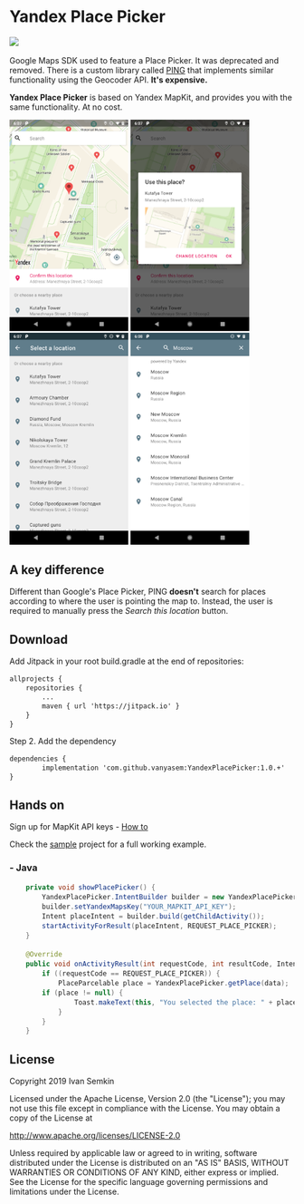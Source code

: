 # Yandex Place Picker
[![](https://jitpack.io/v/vanyasem/YandexPlacePicker.svg)](https://jitpack.io/#vanyasem/YandexPlacePicker)

Google Maps SDK used to feature a Place Picker. It was deprecated and removed. There is a custom library called [PING](https://github.com/rtchagas/pingplacepicker) that implements similar functionality using the Geocoder API. **It's expensive.**

**Yandex Place Picker** is based on Yandex MapKit, and provides you with the same functionality. At no cost.

<img src="images/screenshot_1.png" alt="Map expanded" width="210"/> <img src="images/screenshot_2.png" alt="Place selected" width="210"/> <img src="images/screenshot_3.png" alt="Results expanded" width="210"/> <img src="images/screenshot_4.png" alt="Search result" width="210"/>

## A key difference

Different than Google's Place Picker, PING **doesn't** search for places according to where the user is pointing the map to. Instead, the user is required to manually press the *Search this location* button.

## Download

Add Jitpack in your root build.gradle at the end of repositories:

	allprojects {
		repositories {
			...
			maven { url 'https://jitpack.io' }
		}
	}
  
Step 2. Add the dependency

	dependencies {
	        implementation 'com.github.vanyasem:YandexPlacePicker:1.0.+'
	}

 ## Hands on
 
Sign up for MapKit API keys - [How to](https://tech.yandex.com/maps/mapkit/doc/3.x/concepts/android/quickstart-docpage/#quickstart__key)

Check the [sample](https://github.com/vanyasem/YandexPlacePicker/tree/master/sample) project for a full working example.

### - Java
```java
    private void showPlacePicker() {
		YandexPlacePicker.IntentBuilder builder = new YandexPlacePicker.IntentBuilder();
		builder.setYandexMapsKey("YOUR_MAPKIT_API_KEY");
		Intent placeIntent = builder.build(getChildActivity());
		startActivityForResult(placeIntent, REQUEST_PLACE_PICKER);
    }
    
    @Override  
    public void onActivityResult(int requestCode, int resultCode, Intent data) {  
        if ((requestCode == REQUEST_PLACE_PICKER)) {  
            PlaceParcelable place = YandexPlacePicker.getPlace(data);
	    if (place != null) {  
                Toast.makeText(this, "You selected the place: " + place.getName(), Toast.LENGTH_SHORT).show();
            }  
        }
    }
```
 
## License

Copyright 2019 Ivan Semkin

Licensed under the Apache License, Version 2.0 (the "License");
you may not use this file except in compliance with the License.
You may obtain a copy of the License at

   http://www.apache.org/licenses/LICENSE-2.0

Unless required by applicable law or agreed to in writing, software
distributed under the License is distributed on an "AS IS" BASIS,
WITHOUT WARRANTIES OR CONDITIONS OF ANY KIND, either express or implied.
See the License for the specific language governing permissions and
limitations under the License.
